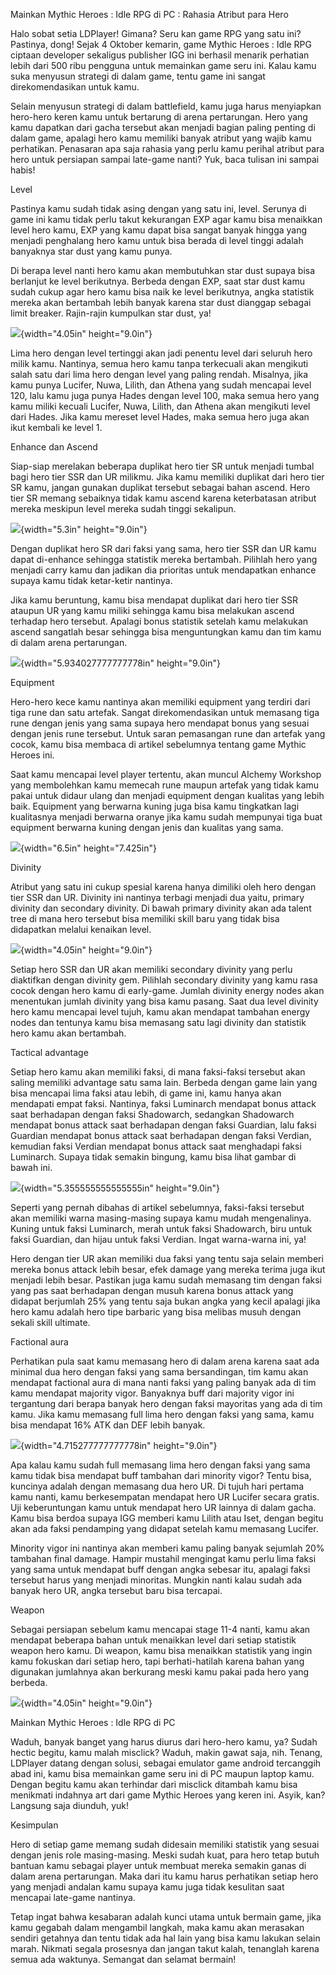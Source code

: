 Mainkan Mythic Heroes : Idle RPG di PC : Rahasia Atribut para Hero

Halo sobat setia LDPlayer! Gimana? Seru kan game RPG yang satu ini?
Pastinya, dong! Sejak 4 Oktober kemarin, game Mythic Heroes : Idle RPG
ciptaan developer sekaligus publisher IGG ini berhasil menarik perhatian
lebih dari 500 ribu pengguna untuk memainkan game seru ini. Kalau kamu
suka menyusun strategi di dalam game, tentu game ini sangat
direkomendasikan untuk kamu.

Selain menyusun strategi di dalam battlefield, kamu juga harus
menyiapkan hero-hero keren kamu untuk bertarung di arena pertarungan.
Hero yang kamu dapatkan dari gacha tersebut akan menjadi bagian paling
penting di dalam game, apalagi hero kamu memiliki banyak atribut yang
wajib kamu perhatikan. Penasaran apa saja rahasia yang perlu kamu
perihal atribut para hero untuk persiapan sampai late-game nanti? Yuk,
baca tulisan ini sampai habis!

Level

Pastinya kamu sudah tidak asing dengan yang satu ini, level. Serunya di
game ini kamu tidak perlu takut kekurangan EXP agar kamu bisa menaikkan
level hero kamu, EXP yang kamu dapat bisa sangat banyak hingga yang
menjadi penghalang hero kamu untuk bisa berada di level tinggi adalah
banyaknya star dust yang kamu punya.

Di berapa level nanti hero kamu akan membutuhkan star dust supaya bisa
berlanjut ke level berikutnya. Berbeda dengan EXP, saat star dust kamu
sudah cukup agar hero kamu bisa naik ke level berikutnya, angka
statistik mereka akan bertambah lebih banyak karena star dust dianggap
sebagai limit breaker. Rajin-rajin kumpulkan star dust, ya!

![](./images/Mainkan-Mythic-Heroes/media/image1.jpeg){width="4.05in"
height="9.0in"}

Lima hero dengan level tertinggi akan jadi penentu level dari seluruh
hero milik kamu. Nantinya, semua hero kamu tanpa terkecuali akan
mengikuti salah satu dari lima hero dengan level yang paling rendah.
Misalnya, jika kamu punya Lucifer, Nuwa, Lilith, dan Athena yang sudah
mencapai level 120, lalu kamu juga punya Hades dengan level 100, maka
semua hero yang kamu miliki kecuali Lucifer, Nuwa, Lilith, dan Athena
akan mengikuti level dari Hades. Jika kamu mereset level Hades, maka
semua hero juga akan ikut kembali ke level 1.

Enhance dan Ascend

Siap-siap merelakan beberapa duplikat hero tier SR untuk menjadi tumbal
bagi hero tier SSR dan UR milikmu. Jika kamu memiliki duplikat dari hero
tier SR kamu, jangan gunakan duplikat tersebut sebagai bahan ascend.
Hero tier SR memang sebaiknya tidak kamu ascend karena keterbatasan
atribut mereka meskipun level mereka sudah tinggi sekalipun.

![](./images/Mainkan-Mythic-Heroes/media/image2.jpg){width="5.3in"
height="9.0in"}

Dengan duplikat hero SR dari faksi yang sama, hero tier SSR dan UR kamu
dapat di-enhance sehingga statistik mereka bertambah. Pilihlah hero yang
menjadi carry kamu dan jadikan dia prioritas untuk mendapatkan enhance
supaya kamu tidak ketar-ketir nantinya.

Jika kamu beruntung, kamu bisa mendapat duplikat dari hero tier SSR
ataupun UR yang kamu miliki sehingga kamu bisa melakukan ascend terhadap
hero tersebut. Apalagi bonus statistik setelah kamu melakukan ascend
sangatlah besar sehingga bisa menguntungkan kamu dan tim kamu di dalam
arena pertarungan.

![](./images/Mainkan-Mythic-Heroes/media/image3.jpg){width="5.934027777777778in"
height="9.0in"}

Equipment

Hero-hero kece kamu nantinya akan memiliki equipment yang terdiri dari
tiga rune dan satu artefak. Sangat direkomendasikan untuk memasang tiga
rune dengan jenis yang sama supaya hero mendapat bonus yang sesuai
dengan jenis rune tersebut. Untuk saran pemasangan rune dan artefak yang
cocok, kamu bisa membaca di artikel sebelumnya tentang game Mythic
Heroes ini.

Saat kamu mencapai level player tertentu, akan muncul Alchemy Workshop
yang membolehkan kamu memecah rune maupun artefak yang tidak kamu pakai
untuk didaur ulang dan menjadi equipment dengan kualitas yang lebih
baik. Equipment yang berwarna kuning juga bisa kamu tingkatkan lagi
kualitasnya menjadi berwarna oranye jika kamu sudah mempunyai tiga buat
equipment berwarna kuning dengan jenis dan kualitas yang sama.

![](./images/Mainkan-Mythic-Heroes/media/image4.jpg){width="6.5in"
height="7.425in"}

Divinity

Atribut yang satu ini cukup spesial karena hanya dimiliki oleh hero
dengan tier SSR dan UR. Divinity ini nantinya terbagi menjadi dua yaitu,
primary divinity dan secondary divinity. Di bawah primary divinity akan
ada talent tree di mana hero tersebut bisa memiliki skill baru yang
tidak bisa didapatkan melalui kenaikan level.

![](./images/Mainkan-Mythic-Heroes/media/image5.jpeg){width="4.05in"
height="9.0in"}

Setiap hero SSR dan UR akan memiliki secondary divinity yang perlu
diaktifkan dengan divinity gem. Pilihlah secondary divinity yang kamu
rasa cocok dengan hero kamu di early-game. Jumlah divinity energy nodes
akan menentukan jumlah divinity yang bisa kamu pasang. Saat dua level
divinity hero kamu mencapai level tujuh, kamu akan mendapat tambahan
energy nodes dan tentunya kamu bisa memasang satu lagi divinity dan
statistik hero kamu akan bertambah.

Tactical advantage

Setiap hero kamu akan memiliki faksi, di mana faksi-faksi tersebut akan
saling memiliki advantage satu sama lain. Berbeda dengan game lain yang
bisa mencapai lima faksi atau lebih, di game ini, kamu hanya akan
mendapati empat faksi. Nantinya, faksi Luminarch mendapat bonus attack
saat berhadapan dengan faksi Shadowarch, sedangkan Shadowarch mendapat
bonus attack saat berhadapan dengan faksi Guardian, lalu faksi Guardian
mendapat bonus attack saat berhadapan dengan faksi Verdian, kemudian
faksi Verdian mendapat bonus attack saat menghadapi faksi Luminarch.
Supaya tidak semakin bingung, kamu bisa lihat gambar di bawah ini.

![](./images/Mainkan-Mythic-Heroes/media/image6.jpg){width="5.355555555555555in"
height="9.0in"}

Seperti yang pernah dibahas di artikel sebelumnya, faksi-faksi tersebut
akan memiliki warna masing-masing supaya kamu mudah mengenalinya. Kuning
untuk faksi Luminarch, merah untuk faksi Shadowarch, biru untuk faksi
Guardian, dan hijau untuk faksi Verdian. Ingat warna-warna ini, ya!

Hero dengan tier UR akan memiliki dua faksi yang tentu saja selain
memberi mereka bonus attack lebih besar, efek damage yang mereka terima
juga ikut menjadi lebih besar. Pastikan juga kamu sudah memasang tim
dengan faksi yang pas saat berhadapan dengan musuh karena bonus attack
yang didapat berjumlah 25% yang tentu saja bukan angka yang kecil
apalagi jika hero kamu adalah hero tipe barbaric yang bisa melibas musuh
dengan sekali skill ultimate.

Factional aura

Perhatikan pula saat kamu memasang hero di dalam arena karena saat ada
minimal dua hero dengan faksi yang sama bersandingan, tim kamu akan
mendapat factional aura di mana nanti faksi yang paling banyak ada di
tim kamu mendapat majority vigor. Banyaknya buff dari majority vigor ini
tergantung dari berapa banyak hero dengan faksi mayoritas yang ada di
tim kamu. Jika kamu memasang full lima hero dengan faksi yang sama, kamu
bisa mendapat 16% ATK dan DEF lebih banyak.

![](./images/Mainkan-Mythic-Heroes/media/image7.jpg){width="4.715277777777778in"
height="9.0in"}

Apa kalau kamu sudah full memasang lima hero dengan faksi yang sama kamu
tidak bisa mendapat buff tambahan dari minority vigor? Tentu bisa,
kuncinya adalah dengan memasang dua hero UR. Di tujuh hari pertama kamu
nanti, kamu berkesempatan mendapat hero UR Lucifer secara gratis. Uji
keberuntungan kamu untuk mendapat hero UR lainnya di dalam gacha. Kamu
bisa berdoa supaya IGG memberi kamu Lilith atau Iset, dengan begitu akan
ada faksi pendamping yang didapat setelah kamu memasang Lucifer.

Minority vigor ini nantinya akan memberi kamu paling banyak sejumlah 20%
tambahan final damage. Hampir mustahil mengingat kamu perlu lima faksi
yang sama untuk mendapat buff dengan angka sebesar itu, apalagi faksi
tersebut harus yang menjadi minoritas. Mungkin nanti kalau sudah ada
banyak hero UR, angka tersebut baru bisa tercapai.

Weapon

Sebagai persiapan sebelum kamu mencapai stage 11-4 nanti, kamu akan
mendapat beberapa bahan untuk menaikkan level dari setiap statistik
weapon hero kamu. Di weapon, kamu bisa menaikkan statistik yang ingin
kamu fokuskan dari setiap hero, tapi berhati-hatilah karena bahan yang
digunakan jumlahnya akan berkurang meski kamu pakai pada hero yang
berbeda.

![](./images/Mainkan-Mythic-Heroes/media/image8.jpeg){width="4.05in"
height="9.0in"}

Mainkan Mythic Heroes : Idle RPG di PC

Waduh, banyak banget yang harus diurus dari hero-hero kamu, ya? Sudah
hectic begitu, kamu malah misclick? Waduh, makin gawat saja, nih.
Tenang, LDPlayer datang dengan solusi, sebagai emulator game android
tercanggih abad ini, kamu bisa memainkan game seru ini di PC maupun
laptop kamu. Dengan begitu kamu akan terhindar dari misclick ditambah
kamu bisa menikmati indahnya art dari game Mythic Heroes yang keren ini.
Asyik, kan? Langsung saja diunduh, yuk!

Kesimpulan

Hero di setiap game memang sudah didesain memiliki statistik yang sesuai
dengan jenis role masing-masing. Meski sudah kuat, para hero tetap butuh
bantuan kamu sebagai player untuk membuat mereka semakin ganas di dalam
arena pertarungan. Maka dari itu kamu harus perhatikan setiap hero yang
menjadi andalan kamu supaya kamu juga tidak kesulitan saat mencapai
late-game nantinya.

Tetap ingat bahwa kesabaran adalah kunci utama untuk bermain game, jika
kamu gegabah dalam mengambil langkah, maka kamu akan merasakan sendiri
getahnya dan tentu tidak ada hal lain yang bisa kamu lakukan selain
marah. Nikmati segala prosesnya dan jangan takut kalah, tenanglah karena
semua ada waktunya. Semangat dan selamat bermain!
